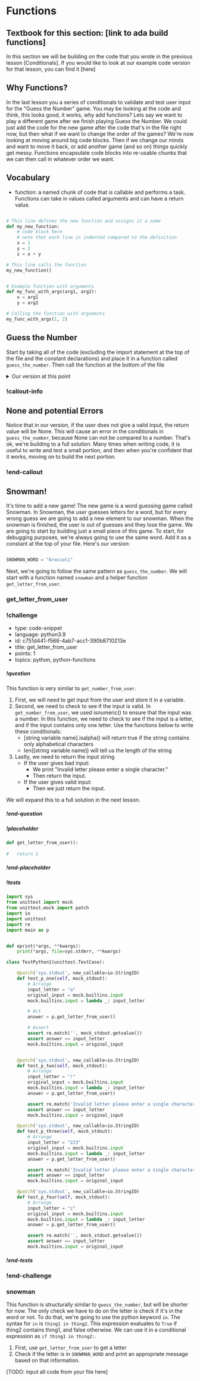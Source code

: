 # Functions

## Textbook for this section: [link to ada build functions]

In this section we will be building on the code that you wrote in the previous lesson [Conditionals].  If you would like to look at our example code version for that lesson, you can find it [here]

## Why Functions?

In the last lesson you a series of conditionals to validate and test user input for the "Guess the Number" game.  You may be looking at the code and think, this looks good, it works, why add functions?  Lets say we want to play a different game after we finish playing Guess the Number.  We could just add the code for the new game after the code that's in the file right now, but then what if we want to change the order of the games?  We're now looking at moving around big code blocks.  Then if we change our minds and want to move it back, or add another game (and so on) things quickly get messy.  Functions encapsulate code blocks into re-usable chunks that we can then call in whatever order we want.  

## Vocabulary

* function: a named chunk of code that is callable and performs a task.  Functions can take in values called arguments and can have a return value.  

```python

# This line defines the new function and assigns it a name
def my_new_function:
    # code block here
    # note that each line is indented compared to the definition
    x = 1
    y = 2
    z = x + y

# This line calls the function
my_new_function()


# Example function with arguments
def my_func_with_args(arg1, arg2):
    x = arg1
    y = arg2

# Calling the function with arguments
my_func_with_args(1, 2)

```

## Guess the Number

Start by taking all of the code (excluding the import statement at the top of the file and the constant declarations) and place it in a function called `guess_the_number`.  Then call the function at the bottom of the file


<details>
<summary> Our version at this point </summary>
```python

import random

RANGE_LOW = 0
RANGE_HIGH = 100

def guess_the_number:

    random.seed()
    random_number = random.randrange(RANGE_LOW, RANGE_HIGH)

    user_input_string = input("Guess the number: ")
    user_input = None

    if user_input_string.isnumeric():
        user_input = int(user_input_string)
        if user_input == random_number:
            print("You guessed the number!  Good job!")
        if user_input > random_number:
            print("Your guess is too high")
        if user_input < random_number:
            print("Your guess is too low")
        if user_input < RANGE_LOW or user_input > RANGE_HIGH:
            print(f"Your guess is out of bounds.  The maximum is {RANGE_LOW} and the minimum is {RANGE_HIGH}")
    else:
        print("You must input a number!")

guess_the_number()

```
</details>

## Helper Functions

A helper function is a function that does part of the work for another function.  They make your code easier to read by breaking long functions up into smaller pieces.  We recommend giving your helper functions descriptive names, to help with readability.

The function `guess_the_number` can be broken up into two conceptual pieces, getting user input, and then processing the user input.  Start by writing a function called `get_number_from_user` and then pull all of the pieces of code in `guess_the_number` that have to do with getting user input into `get_number_from_user`.  Include any conditional statement that validate user input as a number.  This function should ask the user for a number and then give an error message if the user inputs anything other than a number.  Last, it should return the valid user input, or None if there was no valid input.  In `guess_the_number`, call this function and store the result in user_input.

<details>
<summary> Our version at this point </summary>
```python

import random

RANGE_LOW = 0
RANGE_HIGH = 100

def guess_the_number():

    random.seed()
    random_number = random.randrange(RANGE_LOW, RANGE_HIGH)

    user_input = get_number_from_user()
        
    if user_input == random_number:
        print("You guessed the number!  Good job!")
    if user_input > random_number:
        print("Your guess is too high")
    if user_input < random_number:
        print("Your guess is too low")
    if user_input < RANGE_LOW or user_input > RANGE_HIGH:
        print(f"Your guess is out of bounds.  The maximum is {RANGE_LOW} and the minimum is {RANGE_HIGH}")
        

def get_number_from_user():
    user_input_string = input("Guess the number: ")
    user_input = None
    if user_input_string.isnumeric():
        user_input = int(user_input_string)
    else:
        print("You must input a number!")

    return user_input

```
</details>

### !callout-info

## None and potential Errors

Notice that in our version, if the user does not give a valid input, the return value will be None.  This will cause an error in the conditionals in `guess_the_number`, because None can not be compared to a number.  That's ok, we're building to a full solution.  Many times when writing code, it is useful to write and test a small portion, and then when you're confident that it works, moving on to build the next portion.

### !end-callout

## Snowman!

It's time to add a new game!  The new game is a word guessing game called Snowman.  In Snowman, the user guesses letters for a word, but for every wrong guess we are going to add a new element to our snowman.  When the snowman is finished, the user is out of guesses and they lose the game.  We are going to start by building just a small piece of this game.  To start, for debugging purposes, we're always going to use the same word.  Add it as a constant at the top of your file.  Here's our version:

```python

SNOWMAN_WORD = "broccoli"

```

Next, we're going to follow the same pattern as `guess_the_number`.  We will start with a function named `snowman` and a helper function `get_letter_from_user`.  

###  get_letter_from_user

<!-- >>>>>>>>>>>>>>>>>>>>>> BEGIN CHALLENGE >>>>>>>>>>>>>>>>>>>>>> -->
<!-- Replace everything in square brackets [] and remove brackets  -->

### !challenge

* type: code-snippet
* language: python3.9
* id: c751d441-f566-4ab7-acc1-390b8710213e
* title: get_letter_from_user
* points: 1
* topics: python, python-functions

##### !question

This function is very similar to `get_number_from_user`.  

1.  First, we will need to get input from the user and store it in a variable.  
1.  Second, we need to check to see if the input is valid.  In `get_number_from_user`, we used isnumeric() to ensure that the input was a number.  In this function, we need to check to see if the input is a letter, and if the input contains only one letter.  Use the functions below to write these conditionals:
    - [string variable name].isalpha() will return true if the string contains only alphabetical characters
    - len([string variable name]) will tell us the length of the string
1. Lastly, we need to return the input string
    - If the user gives bad input: 
      - We print "Invalid letter please enter a single character." 
      - Then return the input.  
    - If the user gives valid input:
      - Then we just return the input.

We will expand this to a full solution in the next lesson.


##### !end-question

##### !placeholder

```py
def get_letter_from_user():
  
#   return 1
```

##### !end-placeholder

##### !tests

```py
import sys
from unittest import mock
from unittest.mock import patch
import io
import unittest
import re
import main as p


def eprint(*args, **kwargs):
    print(*args, file=sys.stderr, **kwargs)

class TestPython1(unittest.TestCase):

    @patch('sys.stdout', new_callable=io.StringIO)
    def test_p_one(self, mock_stdout):
        # Arrange
        input_letter = "a"
        original_input = mock.builtins.input
        mock.builtins.input = lambda _: input_letter

        # Act
        answer = p.get_letter_from_user()

        # Assert
        assert re.match('', mock_stdout.getvalue())
        assert answer == input_letter
        mock.builtins.input = original_input


    @patch('sys.stdout', new_callable=io.StringIO)
    def test_p_two(self, mock_stdout):
        # Arrange
        input_letter = "!"
        original_input = mock.builtins.input
        mock.builtins.input = lambda _: input_letter
        answer = p.get_letter_from_user()

        assert re.match('Invalid letter please enter a single character.', mock_stdout.getvalue())
        assert answer == input_letter
        mock.builtins.input = original_input

    @patch('sys.stdout', new_callable=io.StringIO)
    def test_p_three(self, mock_stdout):
        # Arrange
        input_letter = "223"
        original_input = mock.builtins.input
        mock.builtins.input = lambda _: input_letter
        answer = p.get_letter_from_user()

        assert re.match('Invalid letter please enter a single character.', mock_stdout.getvalue())
        assert answer == input_letter
        mock.builtins.input = original_input

    @patch('sys.stdout', new_callable=io.StringIO)
    def test_p_four(self, mock_stdout):
        # Arrange
        input_letter = "z"
        original_input = mock.builtins.input
        mock.builtins.input = lambda _: input_letter
        answer = p.get_letter_from_user()

        assert re.match('', mock_stdout.getvalue())
        assert answer == input_letter
        mock.builtins.input = original_input

```

##### !end-tests

<!-- other optional sections -->
<!-- !hint - !end-hint (markdown, hidden, students click to view) -->
<!-- !rubric - !end-rubric (markdown, instructors can see while scoring a checkpoint) -->
<!-- !explanation - !end-explanation (markdown, students can see after answering correctly) -->

### !end-challenge

<!-- ======================= END CHALLENGE ======================= -->


### snowman

This function is structurally similar to `guess_the_number`, but will be shorter for now.  The only check we have to do on the letter is check if it's in the word or not.  To do that, we're going to use the python keyword `in`.  The syntax for `in` is `thing1 in thing2`.  This expression evaluates to `True` if thing2 contains thing1, and false otherwise.  We can use it in a conditional expression as `if thing1 in thing2:`.

1.  First, use `get_letter_from_user` to get a letter
2.  Check if the letter is in `SNOWMAN_WORD` and print an appropriate message based on that information.


[TODO: input all code from your file here]

